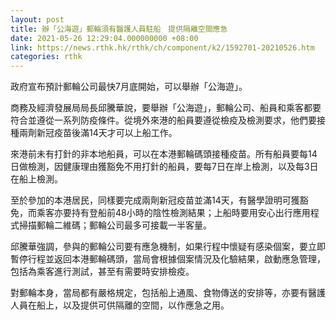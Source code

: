 ```yaml
---
layout: post
title: 辦「公海遊」郵輪須有醫護人員駐船　提供隔離空間應急
date: 2021-05-26 12:29:04.000000000 +08:00
link: https://news.rthk.hk/rthk/ch/component/k2/1592701-20210526.htm
categories: rthk
---
```


政府宣布預計郵輪公司最快7月底開始，可以舉辦「公海遊」。

商務及經濟發展局局長邱騰華說，要舉辦「公海遊」，郵輪公司、船員和乘客都要符合並遵從一系列防疫條件。從境外來港的船員要遵從檢疫及檢測要求，他們要接種兩劑新冠疫苗後滿14天才可以上船工作。

來港前未有打針的非本地船員，可以在本港郵輪碼頭接種疫苗。所有船員要每14日做檢測，因健康理由獲豁免不用打針的船員，要每7日在岸上檢測，以及每3日在船上檢測。

至於參加的本港居民，同樣要完成兩劑新冠疫苗並滿14天，有醫學證明可獲豁免，而乘客亦要持有登船前48小時的陰性檢測結果；上船時要用安心出行應用程式掃描郵輪二維碼；郵輪公司最多可接載一半客量。

邱騰華強調，參與的郵輪公司要有應急機制，如果行程中懷疑有感染個案，要立即暫停行程並返回本港郵輪碼頭，當局會根據個案情況及化驗結果，啟動應急管理，包括為乘客進行測試，甚至有需要時安排檢疫。

對郵輪本身，當局都有嚴格規定，包括船上通風、食物傳送的安排等，亦要有醫護人員在船上，以及提供可供隔離的空間，以作應急之用。
